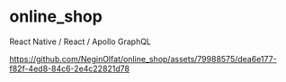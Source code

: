 # online_shop
React Native / React / Apollo GraphQL


https://github.com/NeginOlfat/online_shop/assets/79988575/dea6e177-f82f-4ed8-84c6-2e4c22821d78


